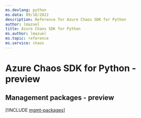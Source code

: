 ```yaml
---
ms.devlang: python
ms.data: 09/16/2022
description: Reference for Azure Chaos SDK for Python
author: lmazuel
title: Azure Chaos SDK for Python
ms.author: lmazuel
ms.topic: reference
ms.service: chaos
---
```

# Azure Chaos SDK for Python - preview

## Management packages - preview
[!INCLUDE [mgmt-packages](chaos-mgmt-index.md)]